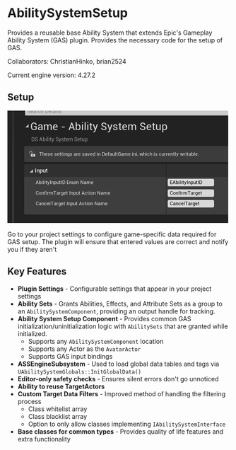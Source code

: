 # AbilitySystemSetup
Provides a reusable base Ability System that extends Epic\'s Gameplay Ability System (GAS) plugin. Provides the necessary code for the setup of GAS.

Collaborators: ChristianHinko, brian2524

Current engine version: 4.27.2

## Setup
![Plugin Project Settings](/Images/Readme/PluginProjectSettings.png)

Go to your project settings to configure game-specific data required for GAS setup.
The plugin will ensure that entered values are correct and notify you if they aren\'t

## Key Features
- **Plugin Settings** - Configurable settings that appear in your project settings
- **Ability Sets** - Grants Abilities, Effects, and Attribute Sets as a group to an `AbilitySystemComponent`, providing an output handle for tracking.
- **Ability System Setup Component** - Provides common GAS initialization/uninitialization logic with `AbilitySets` that are granted while initialized.
	- Supports any `AbilitySystemComponent` location
	- Supports any Actor as the `AvatarActor`
	- Supports GAS input bindings
- **ASSEngineSubsystem** - Used to load global data tables and tags via ``UAbilitySystemGlobals::InitGlobalData()``
- **Editor-only safety checks** - Ensures silent errors don\'t go unnoticed
- **Ability to reuse TargetActors**
- **Custom Target Data Filters** - Improved method of handling the filtering process
	- Class whitelist array
	- Class blacklist array
	- Option to only allow classes implementing `IAbilitySystemInterface`
- **Base classes for common types** - Provides quality of life features and extra functionality

